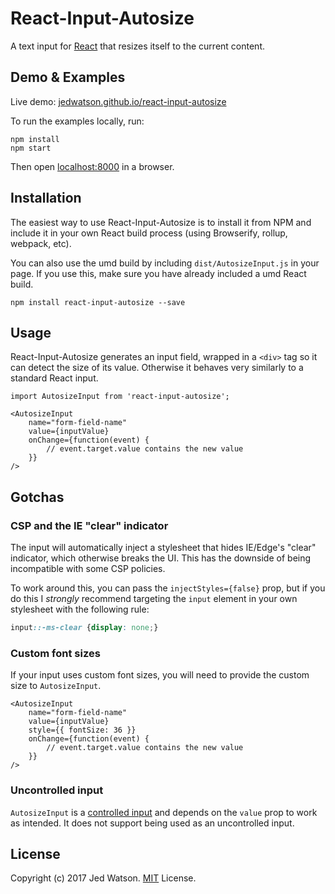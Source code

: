 React-Input-Autosize
====================

A text input for [React](http://facebook.github.io/react/index.html) that resizes itself to the current content.


## Demo & Examples

Live demo: [jedwatson.github.io/react-input-autosize](http://jedwatson.github.io/react-input-autosize/)

To run the examples locally, run:

```
npm install
npm start
```

Then open [localhost:8000](http://localhost:8000) in a browser.


## Installation

The easiest way to use React-Input-Autosize is to install it from NPM and include it in your own React build process (using Browserify, rollup, webpack, etc).

You can also use the umd build by including `dist/AutosizeInput.js` in your page. If you use this, make sure you have already included a umd React build.

```
npm install react-input-autosize --save
```


## Usage

React-Input-Autosize generates an input field, wrapped in a `<div>` tag so it can detect the size of its value. Otherwise it behaves very similarly to a standard React input.


```es6
import AutosizeInput from 'react-input-autosize';

<AutosizeInput
	name="form-field-name"
	value={inputValue}
	onChange={function(event) {
		// event.target.value contains the new value
	}}
/>
```

## Gotchas

### CSP and the IE "clear" indicator
The input will automatically inject a stylesheet that hides IE/Edge's "clear" indicator, which otherwise breaks the UI. This has the downside of being incompatible with some CSP policies.

To work around this, you can pass the `injectStyles={false}` prop, but if you do this I *strongly* recommend targeting the `input` element in your own stylesheet with the following rule:

```css
input::-ms-clear {display: none;}
```

### Custom font sizes
If your input uses custom font sizes, you will need to provide the custom size to `AutosizeInput`.

```es6
<AutosizeInput
	name="form-field-name"
	value={inputValue}
	style={{ fontSize: 36 }}
	onChange={function(event) {
		// event.target.value contains the new value
	}}
/>
```

### Uncontrolled input
`AutosizeInput` is a [controlled input](https://facebook.github.io/react/docs/forms.html#controlled-components) and depends on the `value` prop to work as intended. It does not support being used as an uncontrolled input.

## License

Copyright (c) 2017 Jed Watson. [MIT](LICENSE) License.
